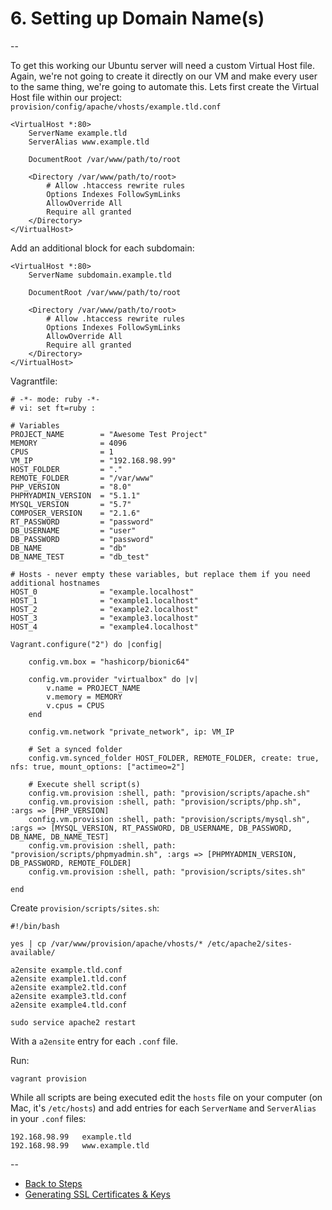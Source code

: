 # 6. Setting up Domain Name(s)

--

To get this working our Ubuntu server will need a custom Virtual Host file. Again, we're not going to create it directly on our VM and make every user to the same thing, we're going to automate this. Lets first create the Virtual Host file within our project: `provision/config/apache/vhosts/example.tld.conf`

```
<VirtualHost *:80>
	ServerName example.tld
	ServerAlias www.example.tld

	DocumentRoot /var/www/path/to/root

	<Directory /var/www/path/to/root>
		# Allow .htaccess rewrite rules
		Options Indexes FollowSymLinks
		AllowOverride All
		Require all granted
	</Directory>
</VirtualHost>
```

Add an additional block for each subdomain:

```
<VirtualHost *:80>
	ServerName subdomain.example.tld

	DocumentRoot /var/www/path/to/root

	<Directory /var/www/path/to/root>
		# Allow .htaccess rewrite rules
		Options Indexes FollowSymLinks
		AllowOverride All
		Require all granted
	</Directory>
</VirtualHost>
```

Vagrantfile:

```
# -*- mode: ruby -*-
# vi: set ft=ruby :

# Variables
PROJECT_NAME        = "Awesome Test Project"
MEMORY              = 4096
CPUS                = 1
VM_IP               = "192.168.98.99"
HOST_FOLDER         = "."
REMOTE_FOLDER       = "/var/www"
PHP_VERSION         = "8.0"
PHPMYADMIN_VERSION  = "5.1.1"
MYSQL_VERSION       = "5.7"
COMPOSER_VERSION    = "2.1.6"
RT_PASSWORD         = "password"
DB_USERNAME         = "user"
DB_PASSWORD         = "password"
DB_NAME             = "db"
DB_NAME_TEST        = "db_test"

# Hosts - never empty these variables, but replace them if you need additional hostnames
HOST_0              = "example.localhost"
HOST_1              = "example1.localhost"
HOST_2              = "example2.localhost"
HOST_3              = "example3.localhost"
HOST_4              = "example4.localhost"

Vagrant.configure("2") do |config|

	config.vm.box = "hashicorp/bionic64"

	config.vm.provider "virtualbox" do |v|
		v.name = PROJECT_NAME
		v.memory = MEMORY
		v.cpus = CPUS
	end

	config.vm.network "private_network", ip: VM_IP

	# Set a synced folder
	config.vm.synced_folder HOST_FOLDER, REMOTE_FOLDER, create: true, nfs: true, mount_options: ["actimeo=2"]

	# Execute shell script(s)
	config.vm.provision :shell, path: "provision/scripts/apache.sh"
	config.vm.provision :shell, path: "provision/scripts/php.sh", :args => [PHP_VERSION]
	config.vm.provision :shell, path: "provision/scripts/mysql.sh", :args => [MYSQL_VERSION, RT_PASSWORD, DB_USERNAME, DB_PASSWORD, DB_NAME, DB_NAME_TEST]
	config.vm.provision :shell, path: "provision/scripts/phpmyadmin.sh", :args => [PHPMYADMIN_VERSION, DB_PASSWORD, REMOTE_FOLDER]
	config.vm.provision :shell, path: "provision/scripts/sites.sh"

end
```

Create `provision/scripts/sites.sh`:

```
#!/bin/bash

yes | cp /var/www/provision/apache/vhosts/* /etc/apache2/sites-available/

a2ensite example.tld.conf
a2ensite example1.tld.conf
a2ensite example2.tld.conf
a2ensite example3.tld.conf
a2ensite example4.tld.conf

sudo service apache2 restart
```

With a `a2ensite` entry for each `.conf` file.

Run:

```
vagrant provision
```

While all scripts are being executed edit the `hosts` file on your computer (on Mac, it's `/etc/hosts`) and add entries for each `ServerName` and `ServerAlias` in your `.conf` files:

```
192.168.98.99	example.tld
192.168.98.99	www.example.tld
```


--
* [Back to Steps](./00_Steps.md)
* [Generating SSL Certificates & Keys](./07_SSL.md)
